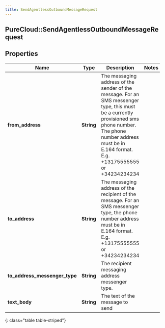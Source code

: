 ```yaml
---
title: SendAgentlessOutboundMessageRequest
---
```

## PureCloud::SendAgentlessOutboundMessageRequest

## Properties

|Name | Type | Description | Notes|
|------------ | ------------- | ------------- | -------------|
| **from_address** | **String** | The messaging address of the sender of the message. For an SMS messenger type, this must be a currently provisioned sms phone number. The phone number address must be in E.164 format. E.g. +13175555555 or +34234234234 | |
| **to_address** | **String** | The messaging address of the recipient of the message. For an SMS messenger type, the phone number address must be in E.164 format. E.g. +13175555555 or +34234234234 | |
| **to_address_messenger_type** | **String** | The recipient messaging address messenger type. | |
| **text_body** | **String** | The text of the message to send | |
{: class="table table-striped"}


